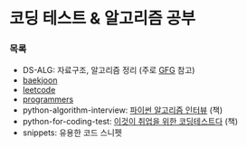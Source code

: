 # 코딩 테스트 & 알고리즘 공부

### 목록

- DS-ALG: 자료구조, 알고리즘 정리 (주로 [GFG](https://www.geeksforgeeks.org/) 참고)
- [baekjoon](https://www.acmicpc.net/)
- [leetcode](https://leetcode.com/)
- [programmers](https://programmers.co.kr/)
- python-algorithm-interview: [파이썬 알고리즘 인터뷰](http://www.kyobobook.co.kr/product/detailViewKor.laf?mallGb=KOR&ejkGb=KOR&barcode=9791189909178) (책)
- python-for-coding-test: [이것이 취업을 위한 코딩테스트다](http://www.kyobobook.co.kr/product/detailViewKor.laf?barcode=9791162243077&gclid=Cj0KCQjw_viWBhD8ARIsAH1mCd6CmNwqgV84ohJw2qBYnyWIayDz5kueYoxJ3V_xDW8303vOmCgmMyMaAhbQEALw_wcB) (책)
- snippets: 유용한 코드 스니펫